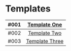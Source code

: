 # Templates


| #001 | [Template One](https://tahataha579.github.io/Templates/Template%20One/Tempale_One.html)  |
| :-- | :--: |
| #002 | [Template Two](https://tahataha579.github.io/Templates/Template%20Two/Template_Two.html) |
| #003 | [Template Three](https://tahataha579.github.io/Templates/Template%20Three/Template_Three.html)  |
